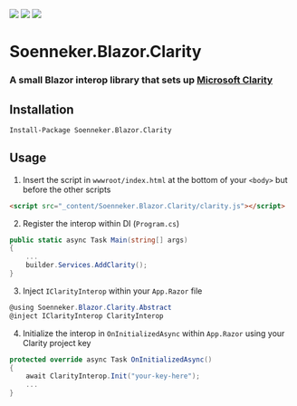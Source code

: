 [![](https://img.shields.io/nuget/v/Soenneker.Blazor.Clarity.svg?style=for-the-badge)](https://www.nuget.org/packages/Soenneker.Blazor.Clarity/)
[![](https://img.shields.io/github/actions/workflow/status/soenneker/soenneker.blazor.clarity/publish.yml?style=for-the-badge)](https://github.com/soenneker/soenneker.blazor.clarity/actions/workflows/publish.yml)
[![](https://img.shields.io/nuget/dt/Soenneker.Blazor.Clarity.svg?style=for-the-badge)](https://www.nuget.org/packages/Soenneker.Blazor.Clarity/)

# Soenneker.Blazor.Clarity
### A small Blazor interop library that sets up [Microsoft Clarity](https://clarity.microsoft.com/)

## Installation

```
Install-Package Soenneker.Blazor.Clarity
```

## Usage

1. Insert the script in `wwwroot/index.html` at the bottom of your `<body>` but before the other scripts

```html
<script src="_content/Soenneker.Blazor.Clarity/clarity.js"></script>
```

2. Register the interop within DI (`Program.cs`)

```csharp
public static async Task Main(string[] args)
{
    ...
    builder.Services.AddClarity();
}
```

3. Inject `IClarityInterop` within your `App.Razor` file


```csharp
@using Soenneker.Blazor.Clarity.Abstract
@inject IClarityInterop ClarityInterop
```


4. Initialize the interop in `OnInitializedAsync` within `App.Razor` using your Clarity project key

```csharp
protected override async Task OnInitializedAsync()
{
    await ClarityInterop.Init("your-key-here");
    ...
}
```
